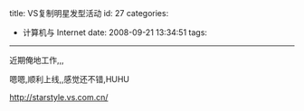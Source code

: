 title: VS复制明星发型活动
id: 27
categories:
  - 计算机与 Internet
date: 2008-09-21 13:34:51
tags:
---

<div id="msgcns!9697D6160EFEBC17!1730" class="bvMsg">近期俺地工作,,,

嗯嗯,顺利上线,,感觉还不错,HUHU

http://starstyle.vs.com.cn/

</div>